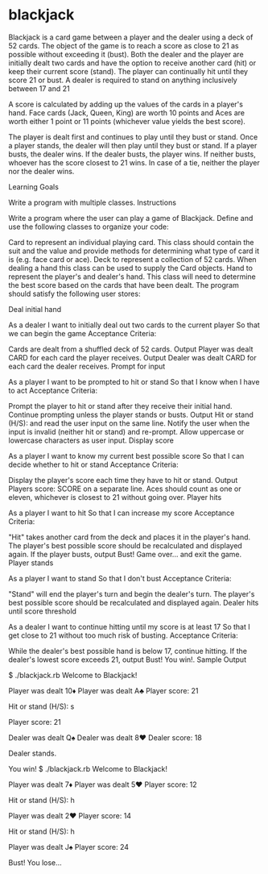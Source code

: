 blackjack
=========
Blackjack is a card game between a player and the dealer using a deck of 52 cards. The object of the game is to reach a score as close to 21 as possible without exceeding it (bust). Both the dealer and the player are initially dealt two cards and have the option to receive another card (hit) or keep their current score (stand). The player can continually hit until they score 21 or bust. A dealer is required to stand on anything inclusively between 17 and 21

A score is calculated by adding up the values of the cards in a player's hand. Face cards (Jack, Queen, King) are worth 10 points and Aces are worth either 1 point or 11 points (whichever value yields the best score).

The player is dealt first and continues to play until they bust or stand. Once a player stands, the dealer will then play until they bust or stand. If a player busts, the dealer wins. If the dealer busts, the player wins. If neither busts, whoever has the score closest to 21 wins. In case of a tie, neither the player nor the dealer wins.

Learning Goals

Write a program with multiple classes.
Instructions

Write a program where the user can play a game of Blackjack. Define and use the following classes to organize your code:

Card to represent an individual playing card. This class should contain the suit and the value and provide methods for determining what type of card it is (e.g. face card or ace).
Deck to represent a collection of 52 cards. When dealing a hand this class can be used to supply the Card objects.
Hand to represent the player's and dealer's hand. This class will need to determine the best score based on the cards that have been dealt.
The program should satisfy the following user stores:

Deal initial hand

As a dealer
I want to initially deal out two cards to the current player
So that we can begin the game
Acceptance Criteria:

Cards are dealt from a shuffled deck of 52 cards.
Output Player was dealt CARD for each card the player receives.
Output Dealer was dealt CARD for each card the dealer receives.
Prompt for input

As a player
I want to be prompted to hit or stand
So that I know when I have to act
Acceptance Criteria:

Prompt the player to hit or stand after they receive their initial hand.
Continue prompting unless the player stands or busts.
Output Hit or stand (H/S): and read the user input on the same line.
Notify the user when the input is invalid (neither hit or stand) and re-prompt.
Allow uppercase or lowercase characters as user input.
Display score

As a player
I want to know my current best possible score
So that I can decide whether to hit or stand
Acceptance Criteria:

Display the player's score each time they have to hit or stand.
Output Players score: SCORE on a separate line.
Aces should count as one or eleven, whichever is closest to 21 without going over.
Player hits

As a player
I want to hit
So that I can increase my score
Acceptance Criteria:

"Hit" takes another card from the deck and places it in the player's hand.
The player's best possible score should be recalculated and displayed again.
If the player busts, output Bust! Game over... and exit the game.
Player stands

As a player
I want to stand
So that I don't bust
Acceptance Criteria:

"Stand" will end the player's turn and begin the dealer's turn.
The player's best possible score should be recalculated and displayed again.
Dealer hits until score threshold

As a dealer
I want to continue hitting until my score is at least 17
So that I get close to 21 without too much risk of busting.
Acceptance Criteria:

While the dealer's best possible hand is below 17, continue hitting.
If the dealer's lowest score exceeds 21, output Bust! You win!.
Sample Output

$ ./blackjack.rb
Welcome to Blackjack!

Player was dealt 10♦
Player was dealt A♣
Player score: 21

Hit or stand (H/S): s

Player score: 21


Dealer was dealt Q♠
Dealer was dealt 8♥
Dealer score: 18

Dealer stands.

You win!
$ ./blackjack.rb
Welcome to Blackjack!

Player was dealt 7♦
Player was dealt 5♥
Player score: 12

Hit or stand (H/S): h

Player was dealt 2♥
Player score: 14

Hit or stand (H/S): h

Player was dealt J♠
Player score: 24

Bust! You lose...
